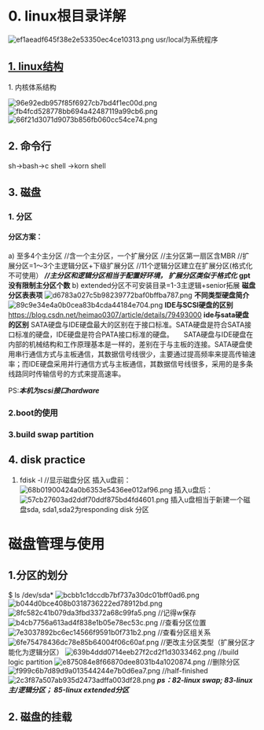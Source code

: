 # 0. linux根目录详解
![ef1aeadf645f38e2e53350ec4ce10313.png](../../_resources/ef1aeadf645f38e2e53350ec4ce10313.png)
usr/local为系统程序
## [1. linux结构](../../水课/OS之linux/1.%20linux结构.md)

1\. 内核体系结构

![96e92edb957f85f6927cb7bd4f1ec00d.png](../../_resources/96e92edb957f85f6927cb7bd4f1ec00d.png)
![fb4fcd528778bb694a42487119a99cb6.png](../../_resources/fb4fcd528778bb694a42487119a99cb6.png)
![66f21d3071d9073b856fb060cc54ce74.png](../../_resources/66f21d3071d9073b856fb060cc54ce74.png)

## 2\. 命令行

sh->bash->c shell ->korn shell

## 3\. 磁盘

### 1\. 分区

#### 分区方案：

a) 至多4个主分区
//含一个主分区，一个扩展分区
//主分区第一扇区含MBR
//扩展分区=1～3个主逻辑分区+下级扩展分区
//11个逻辑分区建立在扩展分区(格式化不可使用）
***//主分区和逻辑分区相当于配置好环境，
扩展分区类似于格式化***
**gpt没有限制主分区个数**
b) extended分区不可安装目录=1-3主逻辑+senior拓展
**磁盘分区表表项**
![d6783a027c5b98239772baf0bffba787.png](../../_resources/d6783a027c5b98239772baf0bffba787.png)
**不同类型硬盘简介**
![89c9e34e4a0b0cea83b4cda44184e704.png](../../_resources/89c9e34e4a0b0cea83b4cda44184e704.png)
**IDE与SCSI硬盘的区别**https://blog.csdn.net/heimao0307/article/details/79493000
**ide与sata硬盘的区别**
SATA硬盘与IDE硬盘最大的区别在于接口标准。SATA硬盘是符合SATA接口标准的硬盘，IDE硬盘是符合PATA接口标准的硬盘。　　SATA硬盘与IDE硬盘在内部的机械结构和工作原理基本是一样的，差别在于与主板的连接。SATA硬盘使用串行通信方式与主板通信，其数据信号线很少，主要通过提高频率来提高传输速率；而IDE硬盘采用并行通信方式与主板通信，其数据信号线很多，采用的是多条线路同时传输信号的方式来提高速率。

PS:***本机为scsi接口hardware***

### 2.boot的使用

### 3.build swap partition

## 4\. disk practice

1.  fdisk -l //显示磁盘分区
    插入u盘前：
    ![68b01900424a0b6353e5436ee012af96.png](../../_resources/68b01900424a0b6353e5436ee012af96.png)
    插入u盘后：
    ![57cb27603ad2ddf70ddf875bd4fd4601.png](../../_resources/57cb27603ad2ddf70ddf875bd4fd4601.png)
    插入u盘相当于新建一个磁盘sda,
    sda1,sda2为responding disk 分区

# 磁盘管理与使用

## 1.分区的划分

$ ls /dev/sda*
![bcbb1c1dccdb7bf737a30dc01bff0ad6.png](../../_resources/bcbb1c1dccdb7bf737a30dc01bff0ad6.png)
![b044d0bce408b0318736222ed78912bd.png](../../_resources/b044d0bce408b0318736222ed78912bd.png)
![8fc582c41b079da3fbd3372a68c99fa5.png](../../_resources/8fc582c41b079da3fbd3372a68c99fa5.png)
//记得w保存
![b4cb7756a613ad4f838e1b05e78ec53c.png](../../_resources/b4cb7756a613ad4f838e1b05e78ec53c.png)
//查看分区位置
![7e3037892bc6ec14566f9591b0f731b2.png](../../_resources/7e3037892bc6ec14566f9591b0f731b2.png)
//查看分区组关系
![6fe75478436dc78e85b64004f06c60af.png](../../_resources/6fe75478436dc78e85b64004f06c60af.png)
//更改主分区类型（扩展分区才能化为逻辑分区）
![639b4ddd0714eeb27f2cd2f1d3033462.png](../../_resources/639b4ddd0714eeb27f2cd2f1d3033462.png)
//build logic partition
![e875084e8f66870dee8031b4a1020874.png](../../_resources/e875084e8f66870dee8031b4a1020874.png)
//删除分区
![f999c6b7d89d9a013544244e7b0d6ea7.png](../../_resources/f999c6b7d89d9a013544244e7b0d6ea7.png)
//half-finished
![2c3f87a507ab935d2473adffa003df28.png](../../_resources/2c3f87a507ab935d2473adffa003df28.png)
***ps：82-linux swap; 83-linux主/逻辑分区； 85-linux extended分区***

## 2\. 磁盘的挂载